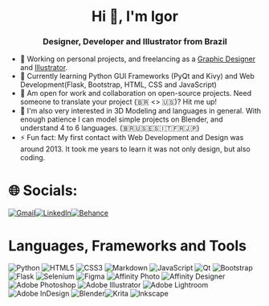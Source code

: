 <h1 align="center">Hi 👋, I'm Igor</h1>
<h3 align="center">Designer, Developer and Illustrator from Brazil</h3>

- 🔭 Working on personal projects, and freelancing as a [Graphic Designer](https://behance.net/igordsmelo) and [Illustrator](https://artstation.com/igordoodles).
- 🌱 Currently learning Python GUI Frameworks (PyQt and Kivy) and Web Development(Flask, Bootstrap, HTML, CSS and JavaScript)
- 👯 Am open for work and collaboration on open-source projects. Need someone to translate your project (🇧🇷 <> 🇺🇸)? Hit me up!
- 💬 I'm also very interested in 3D Modeling and languages in general. With enough patience I can model simple projects on Blender, and understand 4 to 6 languages. (🇧🇷🇺🇸🇪🇸🇮🇹🇫🇷🇯🇵)
- ⚡ Fun fact: My first contact with Web Development and Design was around 2013. It took me years to learn it was not only design, but also coding.
# 🌐 Socials:

[![Gmail](https://img.shields.io/badge/Gmail-D14836?style=for-the-badge&logo=gmail&logoColor=white)](mailto:contact@igordsmelo.com)[![LinkedIn](https://img.shields.io/badge/linkedin-%230077B5.svg?style=for-the-badge&logo=linkedin&logoColor=white)](https://linkedin.com/in/igor-d-s-melo-3073711b8/en)[![Behance](https://img.shields.io/badge/Behance-1769ff?style=for-the-badge&logo=behance&logoColor=white)
](https://behance.net/igordsmelo)

# Languages, Frameworks and Tools

![Python](https://img.shields.io/badge/python-3670A0?style=for-the-badge&logo=python&logoColor=ffdd54) ![HTML5](https://img.shields.io/badge/html5-%23E34F26.svg?style=for-the-badge&logo=html5&logoColor=white) ![CSS3](https://img.shields.io/badge/css3-%231572B6.svg?style=for-the-badge&logo=css3&logoColor=white) ![Markdown](https://img.shields.io/badge/markdown-%23000000.svg?style=for-the-badge&logo=markdown&logoColor=white)
![JavaScript](https://img.shields.io/badge/javascript-%23323330.svg?style=for-the-badge&logo=javascript&logoColor=%23F7DF1E) 
![Qt](https://img.shields.io/badge/PyQt-%23217346.svg?style=for-the-badge&logo=Qt&logoColor=white) ![Bootstrap](https://img.shields.io/badge/bootstrap-%23563D7C.svg?style=for-the-badge&logo=bootstrap&logoColor=white) ![Flask](https://img.shields.io/badge/flask-%23000.svg?style=for-the-badge&logo=flask&logoColor=white) ![Selenium](https://img.shields.io/badge/-selenium-%43B02A?style=for-the-badge&logo=selenium&logoColor=white)
![Figma](https://img.shields.io/badge/figma-%23F24E1E.svg?style=for-the-badge&logo=figma&logoColor=white) ![Affinity Photo](https://img.shields.io/badge/affinity%20photo-%237E4DD2.svg?style=for-the-badge&logo=affinity-photo&logoColor=white) ![Affinity Designer](https://img.shields.io/badge/affinity%20designer-%231B72BE.svg?style=for-the-badge&logo=affinity-designer&logoColor=white) ![Adobe Photoshop](https://img.shields.io/badge/photoshop-%2331A8FF.svg?style=for-the-badge&logo=adobephotoshop&logoColor=white) ![Adobe Illustrator](https://img.shields.io/badge/illustrator-%23FF9A00.svg?style=for-the-badge&logo=adobeillustrator&logoColor=white) ![Adobe Lightroom](https://img.shields.io/badge/Lightroom-31A8FF.svg?style=for-the-badge&logo=Adobe%20Lightroom&logoColor=white)  ![Adobe InDesign](https://img.shields.io/badge/InDesign-49021F?style=for-the-badge&logo=adobeindesign&logoColor=white) ![Blender](https://img.shields.io/badge/blender-%23F5792A.svg?style=for-the-badge&logo=blender&logoColor=white)![Krita](https://img.shields.io/badge/Krita-203759?style=for-the-badge&logo=krita&logoColor=EEF37B) ![Inkscape](https://img.shields.io/badge/Inkscape-e0e0e0?style=for-the-badge&logo=inkscape&logoColor=080A13)
